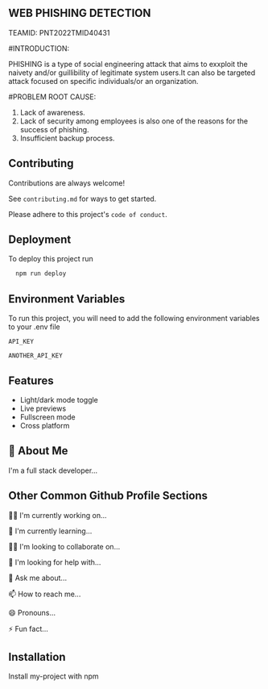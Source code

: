 
## WEB PHISHING DETECTION

TEAMID: PNT2022TMID40431

#INTRODUCTION:

PHISHING is a type of social engineering attack that aims to exxploit the naivety
and/or guillibility of legitimate system users.It can also be targeted attack focused on
specific individuals/or an organization.

#PROBLEM ROOT CAUSE:
1. Lack of awareness.
2. Lack of security among employees is also one of
   the reasons for the success of phishing.
3. Insufficient backup process.





## Contributing

Contributions are always welcome!

See `contributing.md` for ways to get started.

Please adhere to this project's `code of conduct`.


## Deployment

To deploy this project run

```bash
  npm run deploy
```


## Environment Variables

To run this project, you will need to add the following environment variables to your .env file

`API_KEY`

`ANOTHER_API_KEY`


## Features

- Light/dark mode toggle
- Live previews
- Fullscreen mode
- Cross platform


## 🚀 About Me
I'm a full stack developer...


## Other Common Github Profile Sections
👩‍💻 I'm currently working on...

🧠 I'm currently learning...

👯‍♀️ I'm looking to collaborate on...

🤔 I'm looking for help with...

💬 Ask me about...

📫 How to reach me...

😄 Pronouns...

⚡️ Fun fact...


## Installation

Install my-project with npm


